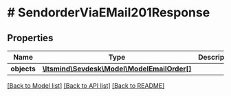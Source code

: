 # # SendorderViaEMail201Response

## Properties

Name | Type | Description | Notes
------------ | ------------- | ------------- | -------------
**objects** | [**\Itsmind\Sevdesk\Model\ModelEmailOrder[]**](ModelEmailOrder.md) |  | [optional]

[[Back to Model list]](../../README.md#models) [[Back to API list]](../../README.md#endpoints) [[Back to README]](../../README.md)
